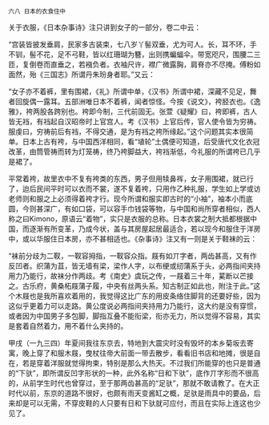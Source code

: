     六八 日本的衣食住中 

   关于衣服，《日本杂事诗》注只讲到女子的一部分，卷二中云：

   “宫装皆披发垂肩，民家多古装束，七八岁丫髻双垂，尤为可人。长，耳不环，手不钏，髻不花，足不弓鞋，皆以红珊瑚为簪，出则携蝙蝠伞。带宽咫尺，围腰二三匝，复倒卷而直垂之，若襁负者。衣袖尺许，襟广微露胸，肩脊亦不尽掩。傅粉如面然，殆《三国志》所谓丹朱玢身者耶。”又云：

   “女子亦不着裤，里有围裙，《礼》所谓中单，《汉书》所谓中裙，深藏不见足，舞者回旋偶一露耳。五部洲唯日本不着裤，闻者惊怪。今按《说文》，袴胫衣也。《逸雅》，袴两股各跨别也。袴即今制，三代前固无。张萱《疑耀》曰，袴即裤，古人皆无裆，有裆起自汉昭帝时上官宫人。考《汉书》上官后传，官人使令皆为穷祷。服虔曰，穷祷前后有裆，不得交通，是为有裆之袴所缘起。”这个问题其实本很简单。日本上古有袴，与中国西洋相同，看“埴轮”土偶便可知道，后受唐代文化衣冠改革，由筒管祷而转为灯笼祷，终乃袴脚益大，袴裆渐低，今礼服的所谓袴已几乎是裙了。

   平常着袴，故里衣中不复有袴类的东西，男子但用犊鼻裈，女子用围裙，就已行了，迨后民间平时可以衣而不裳，遂不复着袴，只用作乙种礼服，学生如上学或访老师则和服之上必须得着袴才行。现今所谓和服实即古时的“小袖”，袖本小而底圆，今则甚深广，有如口袋，可以容手巾钱袋等物，与中国和尚所穿者相似，西人称之曰Kimono，原语云“着物”，实只是衣服的总称。日本衣裳之制大抵都根据中国，而逐渐有所变革，乃成今状，盖与其房屋起居最适合，若以现今和服住于洋房中，或以华服住日本房，亦不甚相适也。《杂事诗》注又有一则是关于鞋袜的云：

   “袜前分歧为二靫，一靫容拇指，一靫容众指。屐有如丌字者，两齿甚高，又有作反凹者。织蒲为苴，皆无墙有梁，梁作人字，以布绠或纫蒲系于头，必两指间夹持用力乃能行，故袜分作两歧。考《南史》虞玩之传，一屐着三十年，蒵断以芒接之。古乐府，黄桑柘屐蒲子履，中央有丝两头系。知古制正如此也，附注于此。”这个木屐也是我所喜欢着用的，我觉得这比广东的用皮条络住脚背的还要好些，因为这似乎更着力可以走路。黄公度说必两指间夹持用力乃能行，这大约是没有穿惯，或者因为中国男子多包脚，脚指互叠不能衔梁，衔亦无力，所以觉得不容易，其实是套着自然着力，用不着什么夹持的。

   甲戌（一九三四）年夏间我往东京去，特地到大震灾时没有毁坏的本乡菊坂去寄寓，晚上穿了和服木屐，曳杖往帝大前面一带去散步，看看旧书店和地摊，很是自在，若是穿着洋服就觉得拘束，特别是那么大热天。不过我们所能穿的也只是普通的“下驮”，即所谓反凹字形状的一种，此外名称“日和下驮”，底作丌字形而不很高的，从前学生时代也曾穿过，至于那两齿甚高的“足驮”，那就不敢请教了。在大正时代以前，东京的道路不很好，也颇有雨天变酱缸之概，足驮是雨具中的要品，后来却是可以无需，不穿皮鞋的人只要有日和下驮就可应付，而且在实际上连这也少见了。

